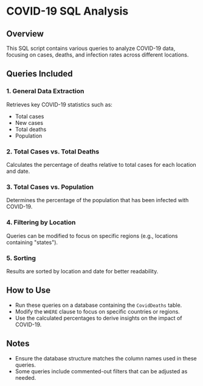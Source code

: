 # COVID-19 SQL Analysis

## Overview

This SQL script contains various queries to analyze COVID-19 data, focusing on cases, deaths, and infection rates across different locations.

## Queries Included

### 1. General Data Extraction

Retrieves key COVID-19 statistics such as:

- Total cases
- New cases
- Total deaths
- Population

### 2. Total Cases vs. Total Deaths

Calculates the percentage of deaths relative to total cases for each location and date.

### 3. Total Cases vs. Population

Determines the percentage of the population that has been infected with COVID-19.

### 4. Filtering by Location

Queries can be modified to focus on specific regions (e.g., locations containing "states").

### 5. Sorting

Results are sorted by location and date for better readability.

## How to Use

- Run these queries on a database containing the `CovidDeaths` table.
- Modify the `WHERE` clause to focus on specific countries or regions.
- Use the calculated percentages to derive insights on the impact of COVID-19.

## Notes

- Ensure the database structure matches the column names used in these queries.
- Some queries include commented-out filters that can be adjusted as needed.
